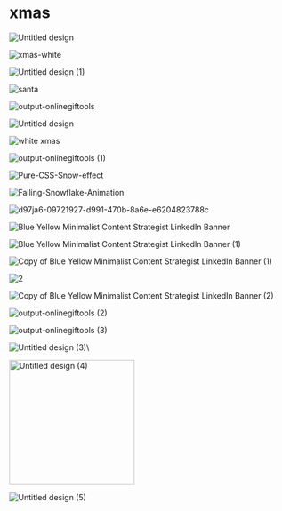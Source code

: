 # xmas

![Untitled design](https://user-images.githubusercontent.com/47712157/203224914-b78ffceb-82f8-4fd7-9171-7e3be32314d4.gif)

![xmas-white](https://user-images.githubusercontent.com/47712157/203234515-67a7cda3-503c-4ead-b671-4c6e1a070c4d.gif)

![Untitled design (1)](https://user-images.githubusercontent.com/47712157/203312008-a639bc3b-f430-4b53-b8ca-b66076b99031.gif)

![santa](https://user-images.githubusercontent.com/47712157/203313503-8bc75b0b-959c-4826-97a5-f8a16a21e07c.gif)

![output-onlinegiftools](https://user-images.githubusercontent.com/47712157/203316250-644957ee-0f1e-4a1b-860c-6e1da9b880fc.gif)

![Untitled design](https://user-images.githubusercontent.com/47712157/203328934-534d8127-a69d-4d46-bf18-942c87912e7e.png)

![white xmas](https://user-images.githubusercontent.com/47712157/203330697-07750bfa-6bb4-40ca-81fc-051b21cadf81.png)

![output-onlinegiftools (1)](https://user-images.githubusercontent.com/47712157/203438091-c43c2759-552c-46ec-838d-a5e84db7a637.gif)

![Pure-CSS-Snow-effect](https://user-images.githubusercontent.com/47712157/203451194-36e079e1-07dc-45a7-a173-8dab804d6f78.gif)

![Falling-Snowflake-Animation](https://user-images.githubusercontent.com/47712157/203451294-605245d5-a599-43de-aa38-29ba0f9f6156.gif)

![d97ja6-09721927-d991-470b-8a6e-e6204823788c](https://user-images.githubusercontent.com/47712157/203451320-f4581400-81b7-432a-bf4f-b476e3b38eb2.gif)

![Blue Yellow Minimalist Content Strategist LinkedIn Banner](https://user-images.githubusercontent.com/47712157/203454922-2ada7a1d-91c1-482f-9172-0cc7605fde8f.gif)

![Blue Yellow Minimalist Content Strategist LinkedIn Banner (1)](https://user-images.githubusercontent.com/47712157/203455203-03abf434-92c9-4bc2-ad08-699c92eb5f49.gif)

![Copy of Blue Yellow Minimalist Content Strategist LinkedIn Banner (1)](https://user-images.githubusercontent.com/47712157/203472344-7c3100bc-f7f2-41cd-bf7f-83674db2b870.gif)

![2](https://user-images.githubusercontent.com/47712157/203472536-779a1ecb-8801-4a56-aa54-73ca67b25ef3.png)

![Copy of Blue Yellow Minimalist Content Strategist LinkedIn Banner (2)](https://user-images.githubusercontent.com/47712157/203485113-cbc1e01a-0363-4fa7-beae-29383e63af1f.gif)

![output-onlinegiftools (2)](https://user-images.githubusercontent.com/47712157/203519785-a04775ae-5d90-4ecc-b354-e81d94f8f5e0.gif)


![output-onlinegiftools (3)](https://user-images.githubusercontent.com/47712157/203521222-800ef072-4083-4e27-a31d-14ca61202edd.gif)

![Untitled design (3)](https://user-images.githubusercontent.com/47712157/203528460-8f15b5b7-a8ee-4a6f-8f80-d4b7b8ae46d8.png)\


<img width="225" alt="Untitled design (4)" src="https://user-images.githubusercontent.com/47712157/203528637-c4b7bdc7-8c99-4014-af84-0a7821b4b088.png">


![Untitled design (5)](https://user-images.githubusercontent.com/47712157/203528879-e54817f3-103d-4968-a879-6df23a532f21.png)



